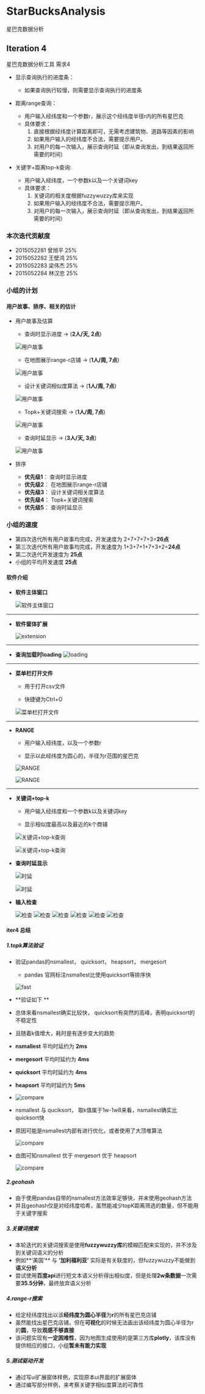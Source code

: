 # StarBucksAnalysis
星巴克数据分析

## Iteration 4
星巴克数据分析工具 需求4

- 显示查询执行的进度条：
    + 如果查询执行较慢，则需要显示查询执行的进度条

- 距离range查询：
    + 用户输入经纬度和一个参数r，展示这个经纬度半径r内的所有星巴克
    + 具体要求：
        1. 直接根据经纬度计算距离即可，无需考虑建筑物、道路等因素的影响
        2. 如果用户输入的经纬度不合法，需要提示用户。
        3. 对用户的每一次输入，展示查询时延（即从查询发出，到结果返回所需要的时间）

- 关键字+距离top-k查询:
    + 用户输入经纬度，一个参数k以及一个关键词key
    + 具体要求：
        1. 关键词的相关度根据fuzzywuzzy库来实现
        2. 如果用户输入的经纬度不合法，需要提示用户。
        3. 对用户的每一次输入，展示查询时延（即从查询发出，到结果返回所需要的时间）
    
### 本次迭代贡献度

- 2015052281 曾旭平 25%
- 2015052282 王壁鸿 25%
- 2015052283 梁伟杰 25%
- 2015052284 林汉忠 25%

### 小组的计划

#### 用户故事、排序、相关的估计
- 用户故事及估算
    
    + 查询时显示进度 -> (**2人/天, 2点**)

    ![用户故事](README_IMG/iter4_story1.png)

    + 在地图展示range-r店铺 -> (**1人/周, 7点**)
    
    ![用户故事](README_IMG/iter4_story2.png)
    
    + 设计关键词相似度算法 -> (**1人/周, 7点**)
    
    ![用户故事](README_IMG/iter4_story3.png)
    
    + Topk+关键词搜索 -> (**1人/周, 7点**)
    
    ![用户故事](README_IMG/iter4_story4.png)
    
    + 查询时延显示 -> (**3人/天, 3点**)
    
    ![用户故事](README_IMG/iter4_story5.png)

- 排序
    + **优先级1**： 查询时显示进度
    + **优先级2**： 在地图展示range-r店铺
    + **优先级3**： 设计关键词相关度算法
    + **优先级4**： Topk+关键词搜索 
    + **优先级5**： 查询时延显示

### 小组的速度

- 第四次迭代所有用户故事均完成，开发速度为 2+7+7+7+3=**26点**
- 第三次迭代所有用户故事均完成，开发速度为 1+3+7+1+7+3+2=**24点**
- 第二次迭代开发速度为 **25点**
- 小组的平均开发速度 **25点**

#### 软件介绍

- **软件主体窗口**

    ![软件主体窗口](README_IMG/iter4_mainWindow.png)

---

- **软件窗体扩展**
    
    ![extension](README_IMG/extension.png)

---

- **查询加载时loading**
    ![loading](README_IMG/loading.png)

---

- **菜单栏打开文件**
    
    + 用于打开csv文件

    + 快捷键为Ctrl+O

    ![菜单栏打开文件](README_IMG/iter4_openFile.png)

---

- **RANGE**
    
    + 用户输入经纬度，以及一个参数r

    + 显示以此经纬度为圆心的，半径为r范围的星巴克

    ![RANGE](README_IMG/iter4_range.png)

    ![RANGE](README_IMG/iter4_range1.png)

---

- **关键词+top-k**
    
    + 用户输入经纬度和一个参数k以及关键词key

    + 显示相似度最高以及最近的k个商铺

    ![关键词+top-k查询](README_IMG/iter4_keyTop-k.png)

    ![关键词+top-k查询](README_IMG/iter4_keyTop-k1.png)

- **查询时延显示**
    
    ![时延](README_IMG/showtime.png)

    ![时延](README_IMG/showtime1.png)

- **输入检查**
    
    ![检查](README_IMG/lacklon.png)
    ![检查](README_IMG/lacklat.png)
    ![检查](README_IMG/lackrange.png)
    ![检查](README_IMG/lackk.png)
    ![检查](README_IMG/errorlon.png)
    ![检查](README_IMG/errorlat.png)

#### iter4 总结

##### 1.topk算法验证

- 验证pandas的nsmallest， quicksort， heapsort， mergesort
    
    + pandas 官网标注nsmallest比使用quicksort等排序快

    ![fast](README_IMG/faster.png)

+ **验证如下 **

+ 总体来看nsmallest确实比较快， quicksort有突然的高峰，表明quicksort的不稳定性
+ 且随着k值增大，耗时是有逐步变大的趋势
+ **nsmallest** 平均时延约为 **2ms**
+ **mergesort** 平均时延约为 **4ms**
+ **quicksort** 平均时延约为 **4ms**
+ **heapsort** 平均时延约为 **5ms**
+ 
    ![compare](README_IMG/compare0.png)

+ nsmallest 与 quciksort， 取k值属于1w-1w8来看，nsmallest确实比quicksort快
+ 原因可能是nsmallest内部有进行优化，或者使用了大顶堆算法

    ![compare](README_IMG/compare1.png)

+ 由图可知nsmallest 优于 mergesort 优于 heapsort

    ![compare](README_IMG/compare2.png)
    
##### 2.geohash

+ 由于使用pandas自带的nsmallest方法效率足够快，并未使用geohash方法
+ 并且geohash仅是对经纬度哈希，虽然能减少topK距离筛选的数量，但不能用于关键字搜索

##### 3.关键词搜索

+ 本轮迭代的关键词搜索是使用**fuzzywuzzy库**的模糊匹配来实现的，并不涉及到关键词语义的分析
+ 例如**‘美国’** 与 **‘加利福利亚’** 实际是有关联度的，但fuzzywuzzy不能做到**语义分析**
+ 尝试使用**百度api**进行短文本语义分析得出相似度，但是处理**2w条数据**一次需要**35.5分钟**，最终放弃语义分析

##### 4.range-r搜索

+ 给定经纬度找出以该**经纬度为圆心半径**为**r**的所有星巴克店铺
+ 虽然能找出星巴克店铺，但在**可视化**的时候无法画出该经纬度为圆心半径为r的**圆**，导致**观感不够直接**
+ 该问题实现有**一定困难性**，因为地图生成使用的是第三方库**plotly**，该库没有提供相应的接口，小组**暂未有能力实现**

##### 5.测试驱动开发

+ 通过写ui扩展窗体样例，实现原本ui界面的扩展窗体
+ 通过编写部分样例，来考察关键字相似度算法的可靠性


